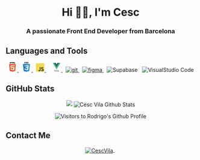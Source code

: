 <h1 align="center">Hi 👋🏼, I'm Cesc</h1>
<h3 align="center">A passionate Front End Developer from Barcelona</h3>

## Languages and Tools
<div>
  <p align="center">
    <a href="https://www.w3.org/html/" target="_blank" rel="noreferrer">
      <img
        src="https://raw.githubusercontent.com/devicons/devicon/master/icons/html5/html5-original-wordmark.svg"
        alt="html5"
        width="26"
      />
    </a>
    &nbsp;
    <a href="https://www.w3schools.com/css/" target="_blank" rel="noreferrer">
      <img
        src="https://raw.githubusercontent.com/devicons/devicon/master/icons/css3/css3-original-wordmark.svg"
        alt="css3"
        width="26"
      />
    </a>
    &nbsp;
    <a
      href="https://developer.mozilla.org/en-US/docs/Web/JavaScript"
      target="_blank"
      rel="noreferrer"
    >
      <img
        src="https://raw.githubusercontent.com/devicons/devicon/master/icons/javascript/javascript-original.svg"
        alt="javascript"
        width="23"
      />
    </a>
    &nbsp;
    </a>
    &nbsp;
    <a href="https://vuejs.org/" target="_blank" rel="noreferrer">
      <img
        src="https://raw.githubusercontent.com/devicons/devicon/master/icons/vuejs/vuejs-original-wordmark.svg"
        alt="vuejs"
        width="24"
      />
    </a>
    &nbsp;
    <a href="https://git-scm.com/" target="_blank" rel="noreferrer">
      <img
        src="https://www.vectorlogo.zone/logos/git-scm/git-scm-icon.svg"
        alt="git"
        width="26"
      />
    </a>
    &nbsp;
    <a href="https://www.figma.com/" target="_blank" rel="noreferrer">
      <img
        src="https://www.vectorlogo.zone/logos/figma/figma-icon.svg"
        alt="figma"
        width="24"
      />
    </a>
    &nbsp;
    <img width="24" alt="Supabase" src="https://user-images.githubusercontent.com/93733677/187199611-72d12457-21a3-4b54-94a7-52fa253863bb.svg">
    &nbsp;
   <img width="24" alt="VisualStudio Code" src="https://user-images.githubusercontent.com/93733677/175830790-1e53af26-bff0-42da-8735-20b6030accb7.png"> 
  </p>
</div>

## GitHub Stats

<div align="center">
  <img
    src="https://github-readme-stats.vercel.app/api/top-langs/?username=CescVila&layout=compact&hide=scss&theme=tokyonight"
  />
   <img align="center" height="150" src="https://github-readme-stats.vercel.app/api?username=CescVila&show_icons=true&locale=en&hide=issues" alt="Cesc Vila Github Stats" />
</div>

<p align="center">
  <img src="https://page-views.glitch.me/badge?page_id=rodrigolapidus.visitor-badge" alt="Visitors to Rodrigo's Github Profile">
</p>

## Contact Me
<p align="center">
  <a href="https://www.linkedin.com/in/cescvr/" target="blank"
    ><img
      align="center"
      src="https://raw.githubusercontent.com/rahuldkjain/github-profile-readme-generator/master/src/images/icons/Social/linked-in-alt.svg"
      alt="CescVila"
      width="24"
    />
  </a>
  &nbsp;
</p>
